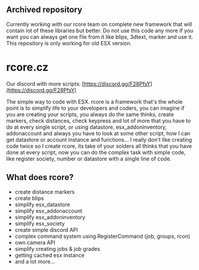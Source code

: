 ## Archived repository

Currently working with our rcore team on complete new framework that will contain lot of these libraries but better. Do not use this code any more if you want you can always get one file from it like blips, 3dtext, marker and use it.
This repository is only working for old ESX version.

# rcore.cz

Our discord with more scripts: [https://discord.gg/F28PfsY](https://discord.gg/F28PfsY)

The simple way to code with ESX. rcore is a framework that's the whole point is to simplify life to your developers and coders, you can imagine if you are creating your scripts, you always do the same thinks, create markers, check distances, check keypress and lot of more that you have to do at every single script, or using datastore, esx\_addoninventory, addonaccount and always you have to look at some other script, how I can get datastore or account instance and functions... I really don't like creating code twice so I create rcore, its take of your solders all thinks that you have done at every script, now you can do the complex task with simple code, like register society, number or datastore with a single line of code.

## What does rcore?

* create distance markers
* create blips
* simplify esx\_datastore
* simplify esx\_addonaccount
* simplify esx\_addoninventory
* simplify esx\_society
* create simple discord API
* complex command system using RegisterCommand \(job, groups, rcon\)
* own camera API
* simplify creating jobs & job grades
* getting cached esx instance
* and a lot more...

